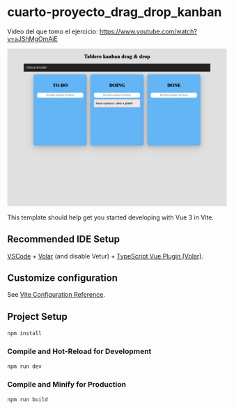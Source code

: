 # cuarto-proyecto_drag_drop_kanban

Video del que tomo el ejercicio: https://www.youtube.com/watch?v=aJShMgOmAjE

![](https://github.com/NeelBit/cuarto-proyecto-vue_drag_drop_kanban/blob/master/cap.jpeg)

This template should help get you started developing with Vue 3 in Vite.

## Recommended IDE Setup

[VSCode](https://code.visualstudio.com/) + [Volar](https://marketplace.visualstudio.com/items?itemName=Vue.volar) (and disable Vetur) + [TypeScript Vue Plugin (Volar)](https://marketplace.visualstudio.com/items?itemName=Vue.vscode-typescript-vue-plugin).

## Customize configuration

See [Vite Configuration Reference](https://vitejs.dev/config/).

## Project Setup

```sh
npm install
```

### Compile and Hot-Reload for Development

```sh
npm run dev
```

### Compile and Minify for Production

```sh
npm run build
```
